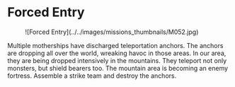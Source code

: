 # Forced Entry

<figure markdown>
  ![Forced Entry](../../images/missions_thumbnails/M052.jpg)
</figure>

Multiple motherships have discharged teleportation anchors. The anchors are dropping all over the world, wreaking havoc in those areas.
In our area, they are being dropped intensively in the mountains. They teleport not only monsters, but shield bearers too. The mountain area is becoming an enemy fortress.
Assemble a strike team and destroy the anchors.

